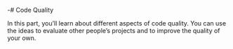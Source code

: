 -# Code Quality

In this part, you’ll learn about different aspects of code quality. You can use the ideas to evaluate other people’s projects and to improve the quality of your own.
